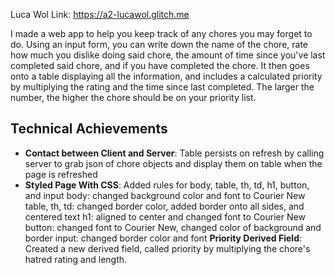 Luca Wol
Link: https://a2-lucawol.glitch.me

I made a web app to help you keep track of any chores you may forget to do. Using an input form, you can write down the name of the chore, rate how much you dislike doing said chore, the amount of time since you've last completed said chore, and if you have completed the chore. It then goes onto a table displaying all the information, and includes a calculated priority by multiplying the rating and the time since last completed. The larger the number, the higher the chore should be on your priority list.

## Technical Achievements
- **Contact between Client and Server**: Table persists on refresh by calling server to grab json of chore objects and display them on table when the page is refreshed
- **Styled Page With CSS**: Added rules for body, table, th, td, h1, button, and input
body: changed background color and font to Courier New
table, th, td: changed border color, added border onto all sides, and centered text
h1: aligned to center and changed font to Courier New
button: changed font to Courier New, changed color of background and border
input: changed border color and font
**Priority Derived Field**: Created a new derived field, called priority by multiplying the chore's hatred rating and length.
